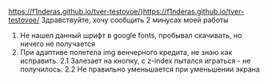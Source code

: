 https://f1nderas.github.io/tver-testovoe/)https://f1nderas.github.io/tver-testovoe/
Здравствуйте, хочу сообщить 2 минусах моей работы 
1. Не нашел данный шрифт в google fonts, пробывал скачивать, но ничего не получается
2. При адаптиве полетела img венчерного кредита, не знаю как исправить. 2.1 Залезает на кнопку, с z-index пытался играться - не получилось. 2.2 Не правильно уменьшается при уменьшении экрана

